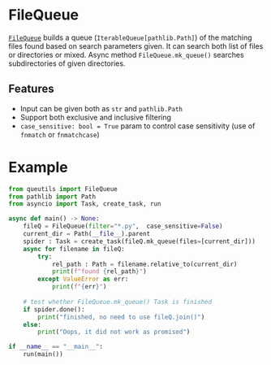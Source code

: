 # FileQueue

[`FileQueue`](docs/filequeue.md) builds a queue (`IterableQueue[pathlib.Path]`) of the matching files found based on search parameters given. It can search both list of files or directories or mixed. Async method `FileQueue.mk_queue()` searches subdirectories of given directories.  

## Features

- Input can be given both as `str` and `pathlib.Path`
- Support both exclusive and inclusive filtering 
- `case_sensitive: bool = True` param to control case sensitivity (use of `fnmatch` or `fnmatchcase`)


# Example

```python
from queutils import FileQueue
from pathlib import Path
from asyncio import Task, create_task, run

async def main() -> None:
    fileQ = FileQueue(filter="*.py",  case_sensitive=False)
    current_dir = Path(__file__).parent
    spider : Task = create_task(fileQ.mk_queue(files=[current_dir]))
    async for filename in fileQ:
        try:
            rel_path : Path = filename.relative_to(current_dir)
            print(f"found {rel_path}")
        except ValueError as err:
            print(f"{err}")
    
    # test whether FileQueue.mk_queue() Task is finished
    if spider.done():
        print("finished, no need to use fileQ.join()")
    else:
        print("Oops, it did not work as promised")

if __name__ == "__main__":
    run(main())
```